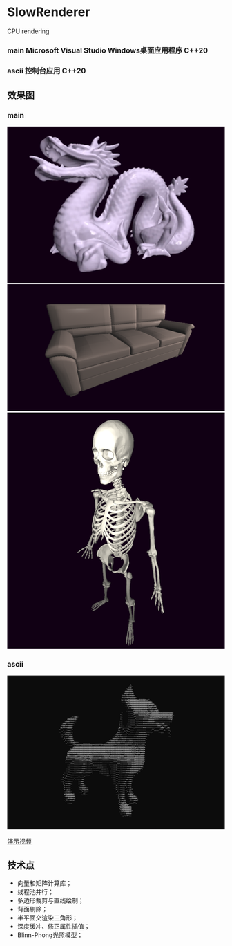 # SlowRenderer
CPU rendering


### main Microsoft Visual Studio Windows桌面应用程序 C++20
### ascii 控制台应用 C++20

## 效果图
### main
![](pics/dragon.png)
![](pics/manhattan.png)
![](pics/Fabricio%20Works%20Skeleton.png)
### ascii
![](pics/dog.png)

 [演示视频](https://www.bilibili.com/video/BV1ZQijefEtn/)
## 技术点
- 向量和矩阵计算库；
- 线程池并行；
- 多边形裁剪与直线绘制；
- 背面剔除；
- 半平面交渲染三角形；
- 深度缓冲、修正属性插值；
- Blinn-Phong光照模型；
